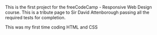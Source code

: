 This is the first project for the freeCodeCamp - Responsive Web Design course. This is a tribute page to Sir David Attenborough passing all the required tests for completion.

This was my first time coding HTML and CSS